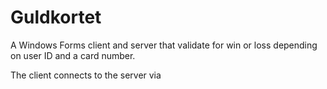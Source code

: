 # Guldkortet
A Windows Forms client and server that validate for win or loss depending on user ID and a card number.

The client connects to the server via 
